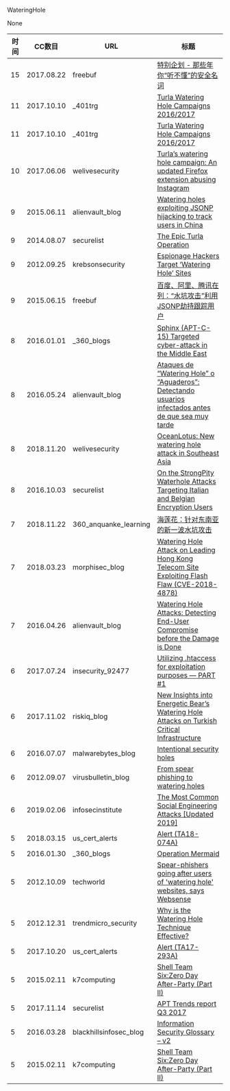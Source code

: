 WateringHole

None

| 时间 | CC数目 | URL | 标题 |
| ---- | ----- | --- | --- |
| 15 | 2017.08.22 | freebuf | [特别企划 - 那些年你“听不懂”的安全名词](http://www.freebuf.com/special/141237.html) |
| 11 | 2017.10.10 | _401trg | [Turla Watering Hole Campaigns 2016/2017](https://401trg.com/turla-watering-hole-campaigns-2016-2017/) |
| 11 | 2017.10.10 | _401trg | [Turla Watering Hole Campaigns 2016/2017](https://401trg.pw/turla-watering-hole-campaigns-2016-2017/) |
| 10 | 2017.06.06 | welivesecurity | [Turla’s watering hole campaign: An updated Firefox extension abusing Instagram](https://www.welivesecurity.com/2017/06/06/turlas-watering-hole-campaign-updated-firefox-extension-abusing-instagram/) |
| 9 | 2015.06.11 | alienvault_blog | [Watering holes exploiting JSONP hijacking to track users in China](https://www.alienvault.com/blogs/labs-research/watering-holes-exploiting-jsonp-hijacking-to-track-users-in-china) |
| 9 | 2014.08.07 | securelist | [The Epic Turla Operation](https://securelist.com/the-epic-turla-operation/65545/) |
| 9 | 2012.09.25 | krebsonsecurity | [Espionage Hackers Target ‘Watering Hole’ Sites](https://krebsonsecurity.com/2012/09/espionage-hackers-target-watering-hole-sites/) |
| 9 | 2015.06.15 | freebuf | [百度、阿里、腾讯在列：“水坑攻击”利用JSONP劫持跟踪用户](http://www.freebuf.com/articles/web/70025.html) |
| 8 | 2016.01.01 | _360_blogs | [Sphinx (APT-C-15) Targeted cyber-attack in the Middle East](http://blogs.360.cn/post/sphinx.html) |
| 8 | 2016.05.24 | alienvault_blog | [Ataques de “Watering Hole” o “Aguaderos”: Detectando usuarios infectados antes de que sea muy tarde](https://www.alienvault.com/blogs/security-essentials/ataques-de-watering-hole-o-aguaderos-detectando-usuarios-infectados-antes-de-que-sea-muy-tarde) |
| 8 | 2018.11.20 | welivesecurity | [OceanLotus: New watering hole attack in Southeast Asia](https://www.welivesecurity.com/2018/11/20/oceanlotus-new-watering-hole-attack-southeast-asia/) |
| 8 | 2016.10.03 | securelist | [On the StrongPity Waterhole Attacks Targeting Italian and Belgian Encryption Users](https://securelist.com/on-the-strongpity-waterhole-attacks-targeting-italian-and-belgian-encryption-users/76147/) |
| 7 | 2018.11.22 | 360_anquanke_learning | [海莲花：针对东南亚的新一波水坑攻击](https://www.anquanke.com/post/id/164860/) |
| 7 | 2018.03.23 | morphisec_blog | [Watering Hole Attack on Leading Hong Kong Telecom Site Exploiting Flash Flaw (CVE-2018-4878)](http://blog.morphisec.com/watering-hole-attack-hong-kong-telecom-site-flash-exploit-cve-2018-4878) |
| 7 | 2016.04.26 | alienvault_blog | [Watering Hole Attacks: Detecting End-User Compromise before the Damage is Done](https://www.alienvault.com/blogs/security-essentials/watering-hole-attacks-detecting-end-user-compromise-before-the-damage-is-done) |
| 6 | 2017.07.24 | insecurity_92477 | [Utilizing .htaccess for exploitation purposes — PART #1](https://medium.com/p/5733dd7fc8eb) |
| 6 | 2017.11.02 | riskiq_blog | [New Insights into Energetic Bear’s Watering Hole Attacks on Turkish Critical Infrastructure](https://www.riskiq.com/blog/labs/energetic-bear/) |
| 6 | 2016.07.07 | malwarebytes_blog | [Intentional security holes](https://blog.malwarebytes.com/cybercrime/2016/07/intentional-security-holes/) |
| 6 | 2012.09.07 | virusbulletin_blog | [From spear phishing to watering holes](https://www.virusbulletin.com/blog/2012/09/spear-phishing-watering-holes/) |
| 6 | 2019.02.06 | infosecinstitute | [The Most Common Social Engineering Attacks [Updated 2019]](https://resources.infosecinstitute.com/common-social-engineering-attacks/) |
| 5 | 2018.03.15 | us_cert_alerts | [Alert (TA18-074A)](https://www.us-cert.gov/ncas/alerts/TA18-074A) |
| 5 | 2016.01.30 | _360_blogs | [Operation Mermaid](http://blogs.360.cn/post/operation-mermaid.html) |
| 5 | 2012.10.09 | techworld | [Spear-phishers going after users of 'watering hole' websites, says Websense](https://www.techworld.com/news/security/spear-phishers-going-after-users-of-watering-hole-websites-says-websense-3404009/) |
| 5 | 2012.12.31 | trendmicro_security | [Why is the Watering Hole Technique Effective?](https://blog.trendmicro.com/trendlabs-security-intelligence/why-is-the-watering-hole-technique-effective/) |
| 5 | 2017.10.20 | us_cert_alerts | [Alert (TA17-293A)](https://www.us-cert.gov/ncas/alerts/TA17-293A) |
| 5 | 2015.02.11 | k7computing | [Shell Team Six:Zero Day After-Party (Part II)](http://blog.k7computing.com/2015/02/shell-team-sixzero-day-after-party-part-ii/) |
| 5 | 2017.11.14 | securelist | [APT Trends report Q3 2017](https://securelist.com/apt-trends-report-q3-2017/83162/) |
| 5 | 2016.03.28 | blackhillsinfosec_blog | [Information Security Glossary – v2](https://www.blackhillsinfosec.com/information-security-glossary-v2/) |
| 5 | 2015.02.11 | k7computing | [Shell Team Six:Zero Day After-Party (Part II)](https://blog.k7computing.com/?p=3882) |
